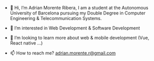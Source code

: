 - 👋 Hi, I’m Adrian Morente Ribera, I am a student at the Autonomous University of Barcelona pursuing my Double Degree in 
Computer Engineering & Telecommunication Systems.

- 👀 I’m interested in Web Development & Software Development

- 💞️ I’m looking to learn more about web & mobile development (Vue, React native ...)

- 📫 How to reach me? adrian.morente.r@gmail.com


